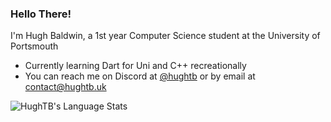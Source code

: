 ### Hello There!

I'm Hugh Baldwin, a 1st year Computer Science student at the University of Portsmouth

- Currently learning Dart for Uni and C++ recreationally
- You can reach me on Discord at [@hughtb](https://discordapp.com/users/403609667722412054) or by email at contact@hughtb.uk

![HughTB's Language Stats](https://github-readme-stats.vercel.app/api/top-langs/?username=HughTB&layout=compact&theme=github_dark&size_weight=0.5&count_weight=0.5&exclude_repo=bsc-cs-notes,cs-notes)
